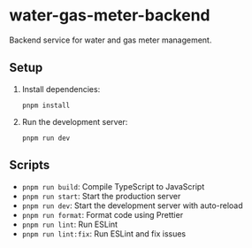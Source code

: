 # water-gas-meter-backend

Backend service for water and gas meter management.

## Setup

1. Install dependencies:

   ```
   pnpm install
   ```

2. Run the development server:
   ```
   pnpm run dev
   ```

## Scripts

- `pnpm run build`: Compile TypeScript to JavaScript
- `pnpm run start`: Start the production server
- `pnpm run dev`: Start the development server with auto-reload
- `pnpm run format`: Format code using Prettier
- `pnpm run lint`: Run ESLint
- `pnpm run lint:fix`: Run ESLint and fix issues
